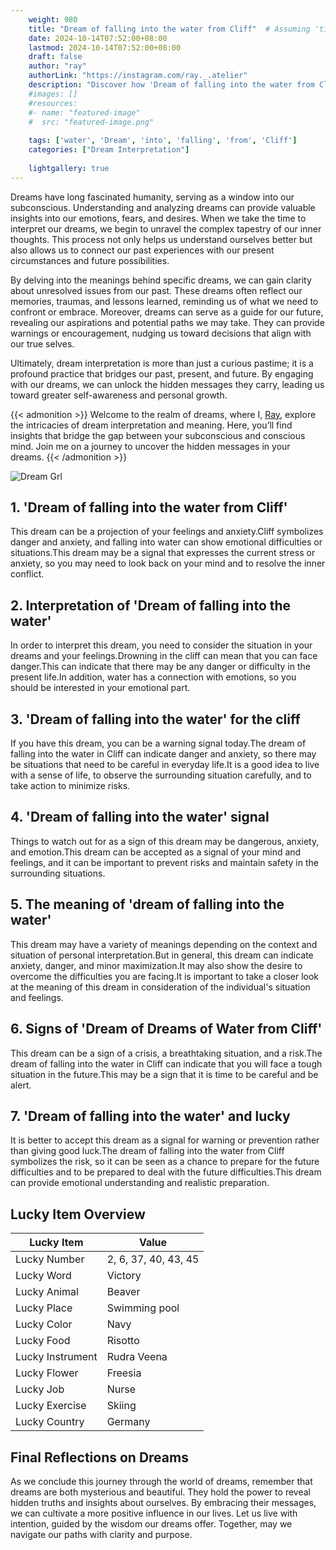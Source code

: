 ```yaml
---
    weight: 980
    title: "Dream of falling into the water from Cliff"  # Assuming 'title' column exists
    date: 2024-10-14T07:52:00+08:00
    lastmod: 2024-10-14T07:52:00+08:00
    draft: false
    author: "ray"
    authorLink: "https://instagram.com/ray._.atelier"
    description: "Discover how 'Dream of falling into the water from Cliff' can interpret your future and uncover its significant meanings in your life."
    #images: []
    #resources:
    #- name: "featured-image"
    #  src: "featured-image.png"
    
    tags: ['water', 'Dream', 'into', 'falling', 'from', 'Cliff']
    categories: ["Dream Interpretation"]
    
    lightgallery: true
---
```

    
Dreams have long fascinated humanity, serving as a window into our subconscious. Understanding and analyzing dreams can provide valuable insights into our emotions, fears, and desires. When we take the time to interpret our dreams, we begin to unravel the complex tapestry of our inner thoughts. This process not only helps us understand ourselves better but also allows us to connect our past experiences with our present circumstances and future possibilities.

By delving into the meanings behind specific dreams, we can gain clarity about unresolved issues from our past. These dreams often reflect our memories, traumas, and lessons learned, reminding us of what we need to confront or embrace. Moreover, dreams can serve as a guide for our future, revealing our aspirations and potential paths we may take. They can provide warnings or encouragement, nudging us toward decisions that align with our true selves.

Ultimately, dream interpretation is more than just a curious pastime; it is a profound practice that bridges our past, present, and future. By engaging with our dreams, we can unlock the hidden messages they carry, leading us toward greater self-awareness and personal growth.

{{< admonition >}}
Welcome to the realm of dreams, where I, [Ray](https://instagram.com/ray._.atelier), explore the intricacies of dream interpretation and meaning. Here, you’ll find insights that bridge the gap between your subconscious and conscious mind. Join me on a journey to uncover the hidden messages in your dreams.
{{< /admonition >}}

![Dream Grl](https://cdn.pixabay.com/photo/2017/11/02/03/35/gothic-2910057_1280.jpg "Dream Grl")

## 1. 'Dream of falling into the water from Cliff'
This dream can be a projection of your feelings and anxiety.Cliff symbolizes danger and anxiety, and falling into water can show emotional difficulties or situations.This dream may be a signal that expresses the current stress or anxiety, so you may need to look back on your mind and to resolve the inner conflict.

## 2. Interpretation of 'Dream of falling into the water'
In order to interpret this dream, you need to consider the situation in your dreams and your feelings.Drowning in the cliff can mean that you can face danger.This can indicate that there may be any danger or difficulty in the present life.In addition, water has a connection with emotions, so you should be interested in your emotional part.

## 3. 'Dream of falling into the water' for the cliff
If you have this dream, you can be a warning signal today.The dream of falling into the water in Cliff can indicate danger and anxiety, so there may be situations that need to be careful in everyday life.It is a good idea to live with a sense of life, to observe the surrounding situation carefully, and to take action to minimize risks.

## 4. 'Dream of falling into the water' signal
Things to watch out for as a sign of this dream may be dangerous, anxiety, and emotion.This dream can be accepted as a signal of your mind and feelings, and it can be important to prevent risks and maintain safety in the surrounding situations.

## 5. The meaning of 'dream of falling into the water'
This dream may have a variety of meanings depending on the context and situation of personal interpretation.But in general, this dream can indicate anxiety, danger, and minor maximization.It may also show the desire to overcome the difficulties you are facing.It is important to take a closer look at the meaning of this dream in consideration of the individual's situation and feelings.

## 6. Signs of 'Dream of Dreams of Water from Cliff'
This dream can be a sign of a crisis, a breathtaking situation, and a risk.The dream of falling into the water in Cliff can indicate that you will face a tough situation in the future.This may be a sign that it is time to be careful and be alert.

## 7. 'Dream of falling into the water' and lucky
It is better to accept this dream as a signal for warning or prevention rather than giving good luck.The dream of falling into the water from Cliff symbolizes the risk, so it can be seen as a chance to prepare for the future difficulties and to be prepared to deal with the future difficulties.This dream can provide emotional understanding and realistic preparation.

## Lucky Item Overview
| Lucky Item          | Value              |
|---------------|--------------------|
| Lucky Number        | 2, 6, 37, 40, 43, 45  |
| Lucky Word          | Victory |
| Lucky Animal        | Beaver |
| Lucky Place         | Swimming pool     |
| Lucky Color         | Navy     |
| Lucky Food          | Risotto      |
| Lucky Instrument    | Rudra Veena |
| Lucky Flower        | Freesia    |
| Lucky Job           | Nurse       |
| Lucky Exercise      | Skiing  |
| Lucky Country       | Germany    |


##  Final Reflections on Dreams

As we conclude this journey through the world of dreams, remember that dreams are both mysterious and beautiful. They hold the power to reveal hidden truths and insights about ourselves. By embracing their messages, we can cultivate a more positive influence in our lives. Let us live with intention, guided by the wisdom our dreams offer. Together, may we navigate our paths with clarity and purpose.
